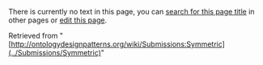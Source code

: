 There is currently no text in this page, you can [search for this page title](http://ontologydesignpatterns.org/wiki/Special:Search/Symmetric "Special:Search/Symmetric") in other pages or [edit this page](http://ontologydesignpatterns.org/wiki/index.php?title=Submissions:Symmetric&action=edit "http://ontologydesignpatterns.org/wiki/index.php?title=Submissions:Symmetric&action=edit").






Retrieved from "[http://ontologydesignpatterns.org/wiki/Submissions:Symmetric](../Submissions/Symmetric)"
